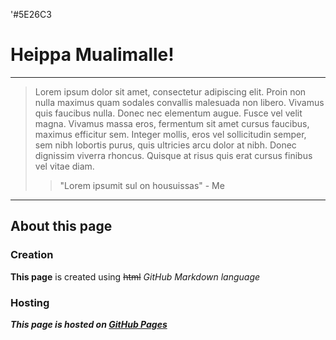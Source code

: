 '#5E26C3

# Heippa Mualimalle!
***
> Lorem ipsum dolor sit amet, consectetur adipiscing elit. Proin non nulla maximus quam sodales convallis 
>malesuada non libero. Vivamus quis faucibus nulla. Donec nec elementum augue. Fusce vel velit magna. 
>Vivamus massa eros, fermentum sit amet cursus faucibus, maximus efficitur sem. Integer mollis, eros vel 
>sollicitudin semper, sem nibh lobortis purus, quis ultricies arcu dolor at nibh. Donec dignissim viverra 
>rhoncus. Quisque at risus quis erat cursus finibus vel vitae diam.
>> "Lorem ipsumit sul on housuissas" - Me

***
## About this page
### Creation
**This page** is created using ~~html~~ _GitHub Markdown language_
### Hosting
***This page is hosted on [GitHub Pages](https://pages.github.com/)***

